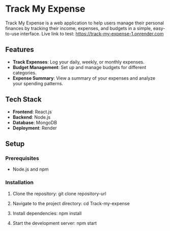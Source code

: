 # Track My Expense

Track My Expense is a web application to help users manage their personal finances by tracking their income, expenses, and budgets in a simple, easy-to-use interface.
Live link to test: https://track-my-expense-1.onrender.com

## Features

- **Track Expenses**: Log your daily, weekly, or monthly expenses.
- **Budget Management**: Set up and manage budgets for different categories.
- **Expense Summary**: View a summary of your expenses and analyze your spending patterns.

## Tech Stack

- **Frontend**: React.js
- **Backend**: Node.js
- **Database**: MongoDB
- **Deployment**: Render

## Setup

### Prerequisites

- Node.js and npm

### Installation

1. Clone the repository:
   git clone repository-url
   
2. Navigate to the project directory:
   cd Track-my-expense

3. Install dependencies:
   npm install
   
5. Start the development server:
   npm start

